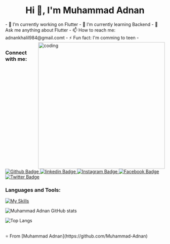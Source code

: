 <h1 align="center">Hi 👋, I'm Muhammad Adnan</h1>
- 🔭 I’m currently working on Flutter
- 🌱 I’m currently learning Backend
- 💬 Ask me anything about Flutter 
- 📫 How to reach me: adnankhalil984@gmail.comt
- ⚡ Fun fact: I'm comming to teen
- <img align="right" alt="coding" width="400" src="https://user-images.githubusercontent.com/55389276/140866485-8fb1c876-9a8f-4d6a-98dc-08c4981eaf70.gif">
  
### Connect with me:
<div id="badges">
  <a href="https://github.com/Muhammad-Adnan11">
    <img src="https://img.shields.io/badge/Github-white?style=for-the-badge&logo=Github&logoColor=black" alt="Github Badge"/>
  </a>
  <a href="https://www.linkedin.com/in/muhammad-adnan-1a2d3n4a5n/">
    <img src="https://img.shields.io/badge/linkedin-blue?style=for-the-badge&logo=Github&logoColor=white" alt="linkedin Badge"/>
  </a>
<!--   <a href="https://www.youtube.com/channel/UCzvRaprYPhvAplMK36Gu0kw">
    <img src="https://img.shields.io/badge/YouTube-red?style=for-the-badge&logo=youtube&logoColor=white" alt="Youtube Badge"/>
  </a> -->
   <a href="https://www.instagram.com/axif_taj">
    <img src="https://img.shields.io/badge/Instagram-purple?style=for-the-badge&logo=instagram&logoColor=white" alt="Instagram Badge"/>
  </a>
   <a href="https://www.facebook.com/profile.php?id=100078137176693">
    <img src="https://img.shields.io/badge/Facebook-blue?style=for-the-badge&logo=facebook&logoColor=white" alt="Facebook Badge"/>
  </a>
   <a href="https://x.com/Muhamma28347630">
    <img src="https://img.shields.io/badge/Twitter-blue?style=for-the-badge&logo=twitter&logoColor=white" alt="Twitter Badge"/>
  </a>
</div>


### Languages and Tools:
[![My Skills](https://skillicons.dev/icons?i=flutter,dart,firebase,github,git,postman,figma,xd&perline=5)](https://skillicons.dev)

![Muhammad Adnan GitHub stats](https://github-readme-stats.vercel.app/api?username=Muhammad-Adnan&show_icons=true&theme=dark)

![Top Langs](https://github-readme-stats.vercel.app/api/top-langs/?username=Muhammad-Adnan&theme=dark)


<br>
⭐️ From [Muhammad Adnan](https://github.com/Muhammad-Adnan)
